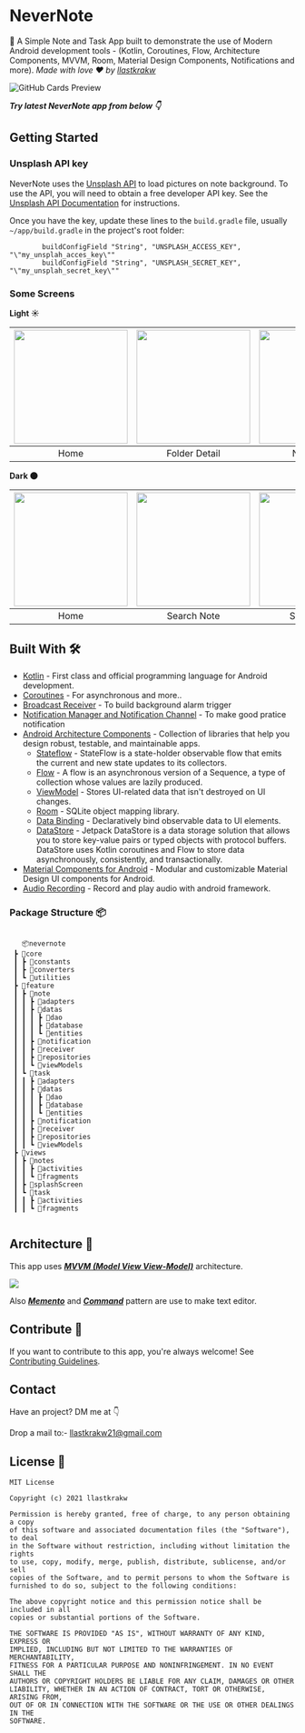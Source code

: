 # NeverNote
📝 A Simple Note and Task App built to demonstrate the use of Modern Android development tools - (Kotlin, Coroutines, Flow, Architecture Components, MVVM, Room, Material Design Components, Notifications and more). *Made with love ❤️ by [llastkrakw](https://github.com/llastkrakw)*

![GitHub Cards Preview](https://github.com/llastkrakw/NeverNote/blob/master/images/presentation.png?raw=true)

***Try latest NeverNote app from below 👇***

<!-- [***NeverNote APK***](https://github.com/llastkrakw/NeverNote/blob/master/NeverNote.apk) -->

Getting Started
---------------

### Unsplash API key

NeverNote uses the [Unsplash API](https://unsplash.com/developers) to load pictures on note
background. To use the API, you will need to obtain a free developer API key. See the
[Unsplash API Documentation](https://unsplash.com/documentation) for instructions.

Once you have the key, update these lines to the `build.gradle` file, 
usually `~/app/build.gradle` in the project's root folder:

```
        buildConfigField "String", "UNSPLASH_ACCESS_KEY", "\"my_unsplah_acces_key\""
        buildConfigField "String", "UNSPLASH_SECRET_KEY", "\"my_unsplah_secret_key\""
```

### Some Screens

**Light ☀️**

| <img src="https://github.com/llastkrakw/NeverNote/blob/master/images/light/mockup/Screenshot_2021-03-19-14-56-55-305_com.llastkrakw.nevernote_google-pixel5-sortasage-portrait.png" width="200"/>| <img src="https://github.com/llastkrakw/NeverNote/blob/master/images/light/mockup/Screenshot_2021-03-19-14-57-25-891_com.llastkrakw.nevernote_google-pixel5-sortasage-portrait.png" width="200"/> | <img src="https://github.com/llastkrakw/NeverNote/blob/master/images/light/mockup/Screenshot_2021-03-19-14-57-44-497_com.llastkrakw.nevernote_google-pixel5-sortasage-portrait.png" width="200"/> | <img src="https://github.com/llastkrakw/NeverNote/blob/master/images/light/mockup/Screenshot_2021-03-19-14-58-54-653_com.llastkrakw.nevernote_google-pixel5-sortasage-portrait.png" width="200"/> | <img src="https://github.com/llastkrakw/NeverNote/blob/master/images/light/mockup/Screenshot_2021-03-19-14-58-06-426_com.llastkrakw.nevernote_google-pixel5-sortasage-portrait.png" width="200"/> |
| :-------------: | :-------------:  | :-------------:  | :-------------:  | :-------------:  |
|     Home     |    Folder Detail    |    Note Detail     |     Task       |     Editor     |


**Dark 🌑**

| <img src="https://github.com/llastkrakw/NeverNote/blob/master/images/dark/mockup/Screenshot_2021-03-19-15-10-17-700_com.llastkrakw.nevernote_google-pixel5-sortasage-portrait.png" width="200"/>| <img src="https://github.com/llastkrakw/NeverNote/blob/master/images/dark/mockup/Screenshot_2021-03-19-15-10-51-224_com.llastkrakw.nevernote_google-pixel5-sortasage-portrait.png" width="200"/> | <img src="https://github.com/llastkrakw/NeverNote/blob/master/images/dark/mockup/Screenshot_2021-03-19-15-11-06-619_com.llastkrakw.nevernote_google-pixel5-sortasage-portrait.png" width="200"/> | <img src="https://github.com/llastkrakw/NeverNote/blob/master/images/dark/mockup/Screenshot_2021-03-19-15-11-27-155_com.llastkrakw.nevernote_google-pixel5-sortasage-portrait.png" width="200"/> | <img src="https://github.com/llastkrakw/NeverNote/blob/master/images/dark/mockup/Screenshot_2021-03-19-15-10-35-473_com.llastkrakw.nevernote_google-pixel5-sortasage-portrait.png" width="200"/> |
| :-------------: | :-------------:  | :-------------:  | :-------------:  | :-------------:  |
|     Home     |    Search Note   |    Search Task    |     Note With Bg     |     Reminder     |

## Built With 🛠
- [Kotlin](https://kotlinlang.org/) - First class and official programming language for Android development.
- [Coroutines](https://kotlinlang.org/docs/reference/coroutines-overview.html) - For asynchronous and more..
- [Broadcast Receiver](https://developer.android.com/guide/components/broadcasts) - To build background alarm trigger
- [Notification Manager and Notification Channel](https://developer.android.com/guide/topics/ui/notifiers/notifications) - To make good pratice notification
- [Android Architecture Components](https://developer.android.com/topic/libraries/architecture) - Collection of libraries that help you design robust, testable, and maintainable apps.
  - [Stateflow](https://developer.android.com/kotlin/flow/stateflow-and-sharedflow) - StateFlow is a state-holder observable flow that emits the current and new state updates to its collectors. 
  - [Flow](https://kotlinlang.org/docs/reference/coroutines/flow.html) - A flow is an asynchronous version of a Sequence, a type of collection whose values are lazily produced.
  - [ViewModel](https://developer.android.com/topic/libraries/architecture/viewmodel) - Stores UI-related data that isn't destroyed on UI changes. 
  - [Room](https://developer.android.com/topic/libraries/architecture/room) - SQLite object mapping library.
  - [Data Binding](https://developer.android.com/topic/libraries/data-binding/) - Declaratively bind observable data to UI elements.
  - [DataStore](https://developer.android.com/topic/libraries/architecture/datastore) - Jetpack DataStore is a data storage solution that allows you to store key-value pairs or typed objects with protocol buffers. DataStore uses Kotlin coroutines and Flow to store data asynchronously, consistently, and transactionally.
- [Material Components for Android](https://github.com/material-components/material-components-android) - Modular and customizable Material Design UI components for Android.
- [Audio Recording](https://developer.android.com/guide/topics/media) - Record and play audio with android framework.

### Package Structure 📦


```

   📦nevernote
 ┣ 📂core
 ┃ ┣ 📂constants
 ┃ ┣ 📂converters
 ┃ ┗ 📂utilities
 ┣ 📂feature
 ┃ ┣ 📂note
 ┃ ┃ ┣ 📂adapters
 ┃ ┃ ┣ 📂datas
 ┃ ┃ ┃ ┣ 📂dao
 ┃ ┃ ┃ ┣ 📂database
 ┃ ┃ ┃ ┗ 📂entities
 ┃ ┃ ┣ 📂notification
 ┃ ┃ ┣ 📂receiver
 ┃ ┃ ┣ 📂repositories
 ┃ ┃ ┗ 📂viewModels
 ┃ ┗ 📂task
 ┃ ┃ ┣ 📂adapters
 ┃ ┃ ┣ 📂datas
 ┃ ┃ ┃ ┣ 📂dao
 ┃ ┃ ┃ ┣ 📂database
 ┃ ┃ ┃ ┗ 📂entities
 ┃ ┃ ┣ 📂notification
 ┃ ┃ ┣ 📂receiver
 ┃ ┃ ┣ 📂repositories
 ┃ ┃ ┗ 📂viewModels
 ┣ 📂views
 ┃ ┣ 📂notes
 ┃ ┃ ┣ 📂activities
 ┃ ┃ ┗ 📂fragments
 ┃ ┣ 📂splashScreen
 ┃ ┗ 📂task
 ┃ ┃ ┣ 📂activities
 ┃ ┃ ┗ 📂fragments
    
```

## Architecture 🗼
This app uses [***MVVM (Model View View-Model)***](https://developer.android.com/jetpack/docs/guide#recommended-app-arch) architecture.

![](https://developer.android.com/codelabs/android-room-with-a-view-kotlin/img/8e4b761713e3a76b.png)

Also [***Memento***](https://en.wikipedia.org/wiki/Memento_pattern) and [***Command***](https://en.wikipedia.org/wiki/Command_pattern) pattern are use to make text editor.


## Contribute 👏
If you want to contribute to this app, you're always welcome!
See [Contributing Guidelines](https://github.com/llastkrakw/NeverNote/blob/master/CONTRIBUTION.md). 

## Contact
Have an project? DM me at 👇

Drop a mail to:- llastkrakw21@gmail.com

## License 🔖

```
MIT License

Copyright (c) 2021 llastkrakw

Permission is hereby granted, free of charge, to any person obtaining a copy
of this software and associated documentation files (the "Software"), to deal
in the Software without restriction, including without limitation the rights
to use, copy, modify, merge, publish, distribute, sublicense, and/or sell
copies of the Software, and to permit persons to whom the Software is
furnished to do so, subject to the following conditions:

The above copyright notice and this permission notice shall be included in all
copies or substantial portions of the Software.

THE SOFTWARE IS PROVIDED "AS IS", WITHOUT WARRANTY OF ANY KIND, EXPRESS OR
IMPLIED, INCLUDING BUT NOT LIMITED TO THE WARRANTIES OF MERCHANTABILITY,
FITNESS FOR A PARTICULAR PURPOSE AND NONINFRINGEMENT. IN NO EVENT SHALL THE
AUTHORS OR COPYRIGHT HOLDERS BE LIABLE FOR ANY CLAIM, DAMAGES OR OTHER
LIABILITY, WHETHER IN AN ACTION OF CONTRACT, TORT OR OTHERWISE, ARISING FROM,
OUT OF OR IN CONNECTION WITH THE SOFTWARE OR THE USE OR OTHER DEALINGS IN THE
SOFTWARE.
```
